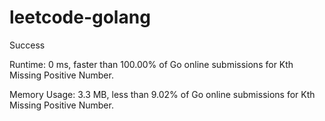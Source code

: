 # leetcode-golang

Success

Runtime: 0 ms, faster than 100.00% of Go online submissions for Kth Missing Positive Number.

Memory Usage: 3.3 MB, less than 9.02% of Go online submissions for Kth Missing Positive Number.
